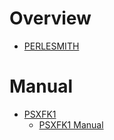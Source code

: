 # Overview

- [PERLESMITH](https://www.perlesmith.com/)

# Manual

- [PSXFK1](https://www.perlesmith.com/products/full-motion-tv-wall-mount-for-50inch-to-90inch-tvs)
    - [PSXFK1 Manual](PSXFK1-manual.pdf)
